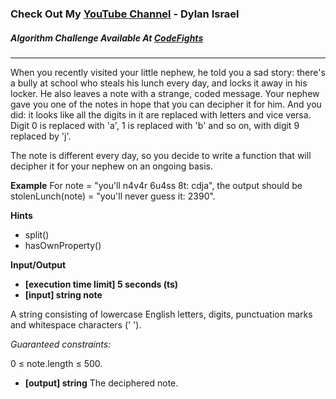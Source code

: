 ### Check Out My [YouTube Channel](https://www.YouTube.com/CodingTutorials360) - Dylan Israel

##### Algorithm Challenge Available At [CodeFights](https://codefights.com/arcade/code-arcade/lab-of-transformations/M97sbwRp3tGy8uAb8)
---
When you recently visited your little nephew, he told you a sad story: there's a bully at school who steals his lunch every day, and locks it away in his locker. He also leaves a note with a strange, coded message. Your nephew gave you one of the notes in hope that you can decipher it for him. And you did: it looks like all the digits in it are replaced with letters and vice versa. Digit 0 is replaced with 'a', 1 is replaced with 'b' and so on, with digit 9 replaced by 'j'.

The note is different every day, so you decide to write a function that will decipher it for your nephew on an ongoing basis.

**Example**
For note = "you'll n4v4r 6u4ss 8t: cdja", the output should be
stolenLunch(note) = "you'll never guess it: 2390".

**Hints**
-   split()
-   hasOwnProperty()

**Input/Output**

- **[execution time limit] 5 seconds (ts)**
- **[input] string note**

A string consisting of lowercase English letters, digits, punctuation marks and whitespace characters (' ').

*Guaranteed constraints:*

0 ≤ note.length ≤ 500.

-   **[output] string**
The deciphered note.

